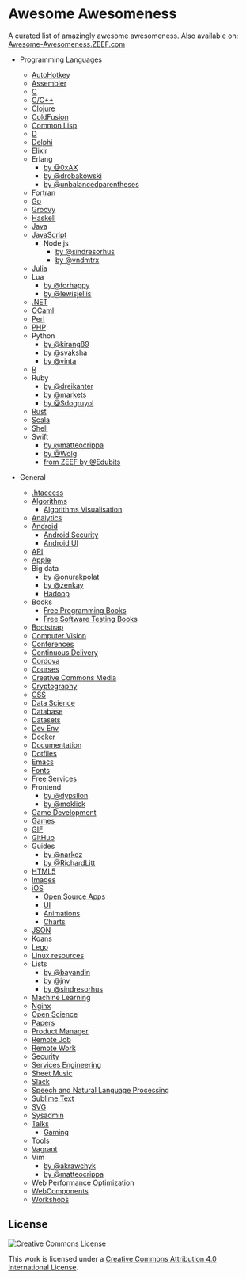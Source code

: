 # Awesome Awesomeness

A curated list of amazingly awesome awesomeness.
Also available on: [Awesome-Awesomeness.ZEEF.com](https://awesome-awesomeness.zeef.com/alexander.bayandin)

- Programming Languages
	- [AutoHotkey](https://github.com/ahkscript/awesome-AutoHotkey)
	- [Assembler](https://github.com/mat0thew/awesome-asm)
	- [C](https://github.com/kozross/awesome-c)
	- [C/C++](https://github.com/fffaraz/awesome-cpp)
	- [Clojure](https://github.com/razum2um/awesome-clojure)
	- [ColdFusion](https://github.com/seancoyne/awesome-coldfusion)
	- [Common Lisp](https://github.com/kozross/awesome-cl)
	- [D](https://github.com/zhaopuming/awesome-d)
	- [Delphi](https://github.com/Fr0sT-Brutal/awesome-delphi)
	- [Elixir](https://github.com/h4cc/awesome-elixir)
	- Erlang
		- [by @0xAX](https://github.com/0xAX/erlang-bookmarks)
		- [by @drobakowski](https://github.com/drobakowski/awesome-erlang)
		- [by @unbalancedparentheses](https://github.com/unbalancedparentheses/spawnedshelter)
	- [Fortran](https://github.com/rabbiabram/awesome-fortran)
	- [Go](https://github.com/avelino/awesome-go)
	- [Groovy](https://github.com/kdabir/awesome-groovy)
	- [Haskell](https://github.com/krispo/awesome-haskell)
	- [Java](https://github.com/akullpp/awesome-java)
	- [JavaScript](https://github.com/sorrycc/awesome-javascript)
		- Node.js
			- [by @sindresorhus](https://github.com/sindresorhus/awesome-nodejs)
			- [by @vndmtrx](https://github.com/vndmtrx/awesome-nodejs)
	- [Julia](https://github.com/svaksha/Julia.jl)
	- Lua
		- [by @forhappy](https://github.com/forhappy/awesome-lua)
		- [by @lewisjellis](https://github.com/LewisJEllis/awesome-lua)
	- [.NET](https://github.com/quozd/awesome-dotnet)
	- [OCaml](https://github.com/rizo/awesome-ocaml)
	- [Perl](https://github.com/hachiojipm/awesome-perl)
	- [PHP](https://github.com/ziadoz/awesome-php)
	- Python
		- [by @kirang89](https://github.com/kirang89/pycrumbs)
		- [by @svaksha](https://github.com/svaksha/pythonidae)
		- [by @vinta](https://github.com/vinta/awesome-python)
	- [R](https://github.com/qinwf/awesome-R)
	- Ruby
		- [by @dreikanter](https://github.com/dreikanter/ruby-bookmarks)
		- [by @markets](https://github.com/markets/awesome-ruby)
		- [by @Sdogruyol](https://github.com/Sdogruyol/awesome-ruby)
	- [Rust](https://github.com/kud1ing/awesome-rust)
	- [Scala](https://github.com/lauris/awesome-scala)
	- [Shell](https://github.com/alebcay/awesome-shell)
	- Swift
		- [by @matteocrippa](https://github.com/matteocrippa/awesome-swift)
		- [by @Wolg](https://github.com/Wolg/awesome-swift)
		- [from ZEEF by @Edubits](https://awesome-swift.zeef.com/robin.eggenkamp)

- General
	- [.htaccess](https://github.com/phanan/htaccess)
	- [Algorithms](https://github.com/tayllan/awesome-algorithms)
		- [Algorithms Visualisation](https://github.com/enjalot/algovis)
	- [Analytics](https://github.com/onurakpolat/awesome-analytics)
	- [Android](https://github.com/JStumpp/awesome-android)
		- [Android Security](https://github.com/ashishb/android-security-awesome)
		- [Android UI](https://github.com/wasabeef/awesome-android-ui)
	- [API](https://github.com/Kikobeats/awesome-api)
	- [Apple](https://github.com/joeljfischer/awesome-apple)
	- Big data
		- [by @onurakpolat](https://github.com/onurakpolat/awesome-bigdata)
		- [by @zenkay](https://github.com/zenkay/bigdata-ecosystem)
		- [Hadoop](https://github.com/youngwookim/awesome-hadoop)
	- Books
		- [Free Programming Books](https://github.com/vhf/free-programming-books)
		- [Free Software Testing Books](https://github.com/ligurio/free-software-testing-books)
	- [Bootstrap](https://github.com/therebelrobot/awesome-bootstrap)
	- [Computer Vision](https://github.com/jbhuang0604/awesome-computer-vision)
	- [Conferences](https://github.com/RichardLitt/awesome-conferences)
	- [Continuous Delivery](https://github.com/itech001/ciandcd)
	- [Cordova](https://github.com/busterc/awesome-cordova)
	- [Courses](https://github.com/prakhar1989/awesome-courses)
	- [Creative Commons Media](https://github.com/shime/creative-commons-media)
	- [Cryptography](https://github.com/MaciejCzyzewski/retter)
	- [CSS](https://github.com/sota0805/awesome-css)
	- [Data Science](https://github.com/okulbilisim/awesome-datascience)
	- [Database](https://github.com/numetriclabz/awesome-db)
	- [Datasets](https://github.com/caesar0301/awesome-public-datasets)
	- [Dev Env](https://github.com/jondot/awesome-devenv)
	- [Docker](https://github.com/veggiemonk/awesome-docker)
	- [Documentation](https://github.com/PharkMillups/beautiful-docs)
	- [Dotfiles](https://github.com/webpro/awesome-dotfiles)
	- [Emacs](https://github.com/emacs-tw/awesome-emacs)
	- [Fonts](https://github.com/brabadu/awesome-fonts)
	- [Free Services](https://github.com/ripienaar/free-for-dev)
	- Frontend
		- [by @dypsilon](https://github.com/dypsilon/frontend-dev-bookmarks)
		- [by @moklick](https://github.com/moklick/frontend-stuff)
	- [Game Development](https://github.com/ellisonleao/magictools)
	- [Games](https://github.com/leereilly/games)
	- [GIF](https://github.com/Kikobeats/awesome-gif)
	- [GitHub](https://github.com/Kikobeats/awesome-github)
	- Guides
		- [by @narkoz](https://github.com/narkoz/guides)
		- [by @RichardLitt](https://github.com/RichardLitt/awesome-styleguides)
	- [HTML5](https://github.com/diegocard/awesome-html5)
	- [Images](https://github.com/heyalexej/awesome-images)
	- [iOS](https://github.com/vsouza/awesome-ios)
		- [Open Source Apps](https://github.com/dkhamsing/open-source-ios-apps)
		- [UI](https://github.com/cjwirth/awesome-ios-ui)
		- [Animations](https://github.com/sxyx2008/awesome-ios-animation)
		- [Charts](https://github.com/sxyx2008/awesome-ios-chart)
	- [JSON](https://github.com/burningtree/awesome-json)
	- [Koans](https://github.com/ahmdrefat/awesome-koans)
	- [Lego](https://github.com/adius/awesome-lego)
	- [Linux resources](https://github.com/itech001/awesome-linux-resources)
	- Lists
		- [by @bayandin](https://github.com/bayandin/awesome-awesomeness)
		- [by @jnv](https://github.com/jnv/lists)
		- [by @sindresorhus](https://github.com/sindresorhus/awesome)
	- [Machine Learning](https://github.com/josephmisiti/awesome-machine-learning)
	- [Nginx](https://github.com/fcambus/nginx-resources)
	- [Open Science](https://github.com/silky/awesome-open-science)
	- [Papers](https://github.com/papers-we-love/papers-we-love)
	- [Product Manager](https://github.com/hugo53/awesome-ProductManager)
	- [Remote Job](https://github.com/lukasz-madon/awesome-remote-job)
	- [Remote Work](https://github.com/hugo53/awesome-RemoteWork)
	- [Security](https://github.com/sbilly/awesome-security)
	- [Services Engineering](https://github.com/mmcgrana/services-engineering)
	- [Sheet Music](https://github.com/adius/awesome-sheet-music)
	- [Slack](https://github.com/matiassingers/awesome-slack)
	- [Speech and Natural Language Processing](https://github.com/edobashira/speech-language-processing)
	- [Sublime Text](https://github.com/dreikanter/sublime-bookmarks)
	- [SVG](https://github.com/willianjusten/awesome-svg)
	- [Sysadmin](https://github.com/kahun/awesome-sysadmin)
	- [Talks](https://github.com/JanVanRyswyck/awesome-talks)
		- [Gaming](https://github.com/hzoo/awesome-gametalks)
	- [Tools](https://github.com/cjbarber/ToolsOfTheTrade)
	- [Vagrant](https://github.com/iJackUA/awesome-vagrant)
	- Vim
		- [by @akrawchyk](https://github.com/akrawchyk/awesome-vim)
		- [by @matteocrippa](https://github.com/matteocrippa/awesome-vim)
	- [Web Performance Optimization](https://github.com/davidsonfellipe/awesome-wpo)
	- [WebComponents](https://github.com/mateusortiz/webcomponents-the-right-way)
	- [Workshops](https://github.com/therebelrobot/awesome-workshopper)

## License

[![Creative Commons License](http://i.creativecommons.org/l/by/4.0/88x31.png)](http://creativecommons.org/licenses/by/4.0/)

This work is licensed under a [Creative Commons Attribution 4.0 International License](http://creativecommons.org/licenses/by/4.0/).

